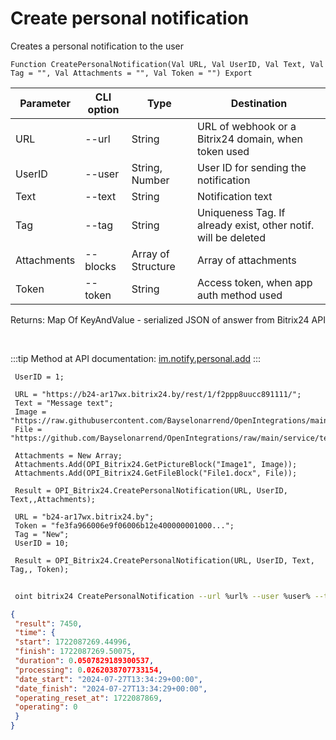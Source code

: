 ﻿---
sidebar_position: 1
---

# Create personal notification
 Creates a personal notification to the user



`Function CreatePersonalNotification(Val URL, Val UserID, Val Text, Val Tag = "", Val Attachments = "", Val Token = "") Export`

 | Parameter | CLI option | Type | Destination |
 |-|-|-|-|
 | URL | --url | String | URL of webhook or a Bitrix24 domain, when token used |
 | UserID | --user | String, Number | User ID for sending the notification |
 | Text | --text | String | Notification text |
 | Tag | --tag | String | Uniqueness Tag. If already exist, other notif. will be deleted |
 | Attachments | --blocks | Array of Structure | Array of attachments |
 | Token | --token | String | Access token, when app auth method used |

 
 Returns: Map Of KeyAndValue - serialized JSON of answer from Bitrix24 API

<br/>

:::tip
Method at API documentation: [im.notify.personal.add](https://dev.1c-bitrix.ru/learning/course/index.php?COURSE_ID=93&LESSON_ID=12129)
:::
<br/>


```bsl title="Code example"
 UserID = 1;
 
 URL = "https://b24-ar17wx.bitrix24.by/rest/1/f2ppp8uucc891111/";
 Text = "Message text";
 Image = "https://raw.githubusercontent.com/Bayselonarrend/OpenIntegrations/main/service/test_data/picture.jpg";
 File = "https://github.com/Bayselonarrend/OpenIntegrations/raw/main/service/test_data/document.docx";
 
 Attachments = New Array;
 Attachments.Add(OPI_Bitrix24.GetPictureBlock("Image1", Image));
 Attachments.Add(OPI_Bitrix24.GetFileBlock("File1.docx", File));
 
 Result = OPI_Bitrix24.CreatePersonalNotification(URL, UserID, Text,,Attachments);
 
 URL = "b24-ar17wx.bitrix24.by";
 Token = "fe3fa966006e9f06006b12e400000001000...";
 Tag = "New";
 UserID = 10;
 
 Result = OPI_Bitrix24.CreatePersonalNotification(URL, UserID, Text, Tag,, Token);
```
	


```sh title="CLI command example"
 
 oint bitrix24 CreatePersonalNotification --url %url% --user %user% --text %text% --tag %tag% --blocks %blocks% --token %token%

```

```json title="Result"
{
 "result": 7450,
 "time": {
 "start": 1722087269.44996,
 "finish": 1722087269.50075,
 "duration": 0.0507829189300537,
 "processing": 0.0262038707733154,
 "date_start": "2024-07-27T13:34:29+00:00",
 "date_finish": "2024-07-27T13:34:29+00:00",
 "operating_reset_at": 1722087869,
 "operating": 0
 }
}
```
